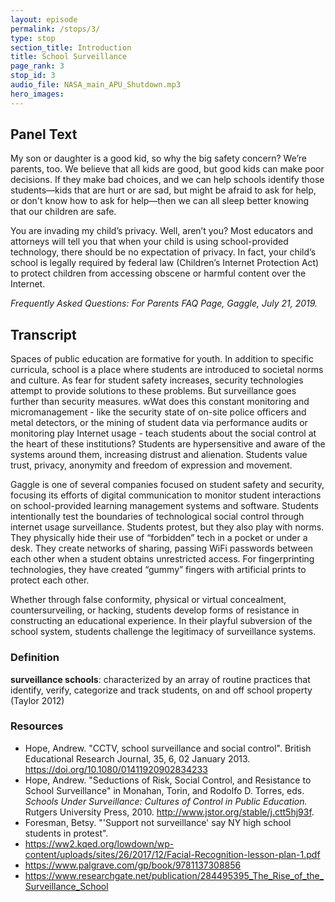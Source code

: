 ```yaml
---
layout: episode
permalink: /stops/3/
type: stop
section_title: Introduction
title: School Surveillance
page_rank: 3
stop_id: 3
audio_file: NASA_main_APU_Shutdown.mp3
hero_images:
---
```


## Panel Text

My son or daughter is a good kid, so why the big safety concern?
We’re parents, too. We believe that all kids are good, but good kids can make poor decisions. If they make bad choices, and we can help schools identify those students—kids that are hurt or are sad, but might be afraid to ask for help, or don't know how to ask for help—then we can all sleep better knowing that our children are safe.

You are invading my child’s privacy. Well, aren’t you?
Most educators and attorneys will tell you that when your child is using school-provided technology, there should be no expectation of privacy. In fact, your child’s school is legally required by federal law (Children’s Internet Protection Act) to protect children from accessing obscene or harmful content over the Internet.


*Frequently Asked Questions: For Parents FAQ Page, Gaggle, July 21, 2019.*

## Transcript

Spaces of public education are formative for youth. In addition to specific curricula, school is a place where students are introduced to societal norms and culture. As fear for student safety increases, security technologies attempt to provide solutions to these problems. But surveillance goes further than security measures. wWat does this constant monitoring and micromanagement - like the security state of on-site police officers and metal detectors, or the mining of student data via performance audits or monitoring play Internet usage  - teach students about the social control at the heart of these institutions? Students are hypersensitive and aware of the systems around them, increasing distrust and alienation. Students value trust, privacy, anonymity and freedom of expression and movement.

Gaggle is one of several companies focused on student safety and security, focusing its efforts of digital communication to monitor student interactions on school-provided learning management systems and software. Students intentionally test the boundaries of technological social control through internet usage surveillance. Students protest, but they also play with norms. They physically hide their use of “forbidden” tech in a pocket or under a desk. They create networks of sharing, passing WiFi passwords between each other when a student obtains unrestricted access. For fingerprinting technologies, they have created “gummy” fingers with artificial prints to protect each other.  

Whether through false conformity, physical or virtual concealment, countersurveiling, or hacking, students develop forms of resistance in constructing an educational experience. In their playful subversion of the school system, students challenge the legitimacy of surveillance systems.

### Definition
**surveillance schools**: characterized by an array of routine practices that identify, verify, categorize and track students, on and off school property (Taylor 2012)


### Resources
- Hope, Andrew. "CCTV, school surveillance and social control". British Educational Research Journal, 35, 6, 02 January 2013. https://doi.org/10.1080/01411920902834233
- Hope, Andrew. "Seductions of Risk, Social Control, and Resistance to School Surveillance" in Monahan, Torin, and Rodolfo D. Torres, eds. *Schools Under Surveillance: Cultures of Control in Public Education.* Rutgers University Press, 2010. http://www.jstor.org/stable/j.ctt5hj93f.
- Foresman, Betsy. "'Support not surveillance' say NY high school students in protest".
- https://ww2.kqed.org/lowdown/wp-content/uploads/sites/26/2017/12/Facial-Recognition-lesson-plan-1.pdf
- https://www.palgrave.com/gp/book/9781137308856
- https://www.researchgate.net/publication/284495395_The_Rise_of_the_Surveillance_School
